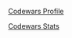 [Codewars Profile](https://www.codewars.com/users/kirabin)

[Codewars Stats](https://www.codewars.com/users/kirabin/badges/small)
